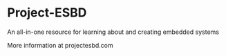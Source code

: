 # Project-ESBD
An all-in-one resource for learning about and creating embedded systems

More information at projectesbd.com
